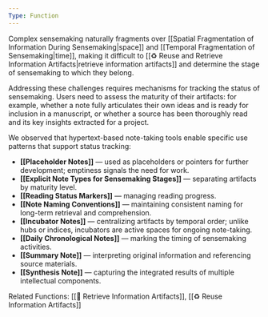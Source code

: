 ```yaml
---
Type: Function
---
```

Complex sensemaking naturally fragments over [[Spatial Fragmentation of Information During Sensemaking|space]] and [[Temporal Fragmentation of Sensemaking|time]], making it difficult to [[♻️ Reuse and Retrieve Information Artifacts|retrieve information artifacts]] and determine the stage of sensemaking to which they belong. 

Addressing these challenges requires mechanisms for tracking the status of sensemaking. Users need to assess the maturity of their artifacts: for example, whether a note fully articulates their own ideas and is ready for inclusion in a manuscript, or whether a source has been thoroughly read and its key insights extracted for a project.

We observed that hypertext-based note-taking tools enable specific use patterns that support status tracking:
- **[[Placeholder Notes]]** — used as placeholders or pointers for further development; emptiness signals the need for work.
- **[[Explicit Note Types for Sensemaking Stages]]** — separating artifacts by maturity level.
- **[[Reading Status Markers]]** — managing reading progress.
- **[[Note Naming Conventions]]** — maintaining consistent naming for long-term retrieval and comprehension.
- **[[Incubator Notes]]** — centralizing artifacts by temporal order; unlike hubs or indices, incubators are active spaces for ongoing note-taking.
- **[[Daily Chronological Notes]]** — marking the timing of sensemaking activities.
- **[[Summary Note]]** — interpreting original information and referencing source materials.
- **[[Synthesis Note]]** — capturing the integrated results of multiple intellectual components.

Related Functions: [[🎣 Retrieve Information Artifacts]], [[♻️ Reuse Information Artifacts]]